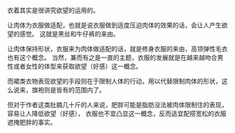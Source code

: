 衣着其实是很讲究欲望的运用的。

让肉体为衣服做适配，也就是说衣服做到适度压迫肉体的效果的话，会让人产生欲望的感觉。
这就是黑丝和牛仔裤的来由。

让肉体保持形状，衣服来为肉体做适配的话，就是修身衣服的来由，高领弹性毛衣也有这个概念。
当然，兼而有之是一直的主题，衣服的发展就是在越来越吻合男性或者女性的体型来获取欲望（好感）这一概念。

而裙类衣物表现欲望的手段则在于限制人体的行动，用以代替限制肉体的形状，这么说来，旗袍则是皆有的范围内了。

但对于作者这类肚腩几十斤的人来说，肥胖可能是脂肪没法被肉体限制住的表现，容易让人降低欲望（好感），
衣服也不宜凸显这一概念，反而适宜配搭宽松的衣服遮掩肥胖的事实。